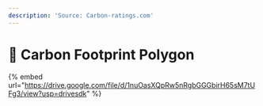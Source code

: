 ```yaml
---
description: 'Source: Carbon-ratings.com'
---
```


# 👣 Carbon Footprint Polygon

{% embed url="https://drive.google.com/file/d/1nuOasXQpRw5nRgbGGGbirH65sM7tUFg3/view?usp=drivesdk" %}
